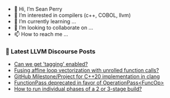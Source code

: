 - 👋 Hi, I’m Sean Perry
- 👀 I’m interested in compilers (c++, COBOL, llvm)
- 🌱 I’m currently learning ...
- 💞️ I’m looking to collaborate on ...
- 📫 How to reach me ...

<!---
s66perry/s66perry is a ✨ special ✨ repository because its `README.md` (this file) appears on your GitHub profile.
You can click the Preview link to take a look at your changes.
--->
### 📕 Latest LLVM Discourse Posts

<!-- DISCOURSE-LLVM:START -->
- [Can we get &#39;tagging&#39; enabled?](https://llvm.discourse.group/t/can-we-get-tagging-enabled/5296/11)
- [Fusing affine loop vectorization with unrolled function calls?](https://llvm.discourse.group/t/fusing-affine-loop-vectorization-with-unrolled-function-calls/5810/1)
- [GitHub Milestone/Project for C++20 implementation in clang](https://llvm.discourse.group/t/github-milestone-project-for-c-20-implementation-in-clang/5809/1)
- [FunctionPass deprecated in favor of OperationPass&lt;FuncOp&gt;](https://llvm.discourse.group/t/functionpass-deprecated-in-favor-of-operationpass-funcop/5808/1)
- [How to run individual phases of a 2 or 3-stage build?](https://llvm.discourse.group/t/how-to-run-individual-phases-of-a-2-or-3-stage-build/2596/3)
<!-- DISCOURSE-LLVM:END -->
